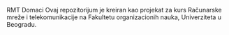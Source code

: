 RMT Domaci
Ovaj repozitorijum je kreiran kao projekat za kurs Računarske mreže i telekomunikacije na Fakultetu organizacionih nauka, Univerziteta u Beogradu. 
